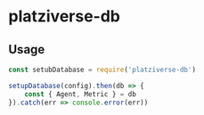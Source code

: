 # platziverse-db

## Usage

```js
const setubDatabase = require('platziverse-db')

setupDatabase(config).then(db => {
    const { Agent, Metric } = db
}).catch(err => console.error(err))
```